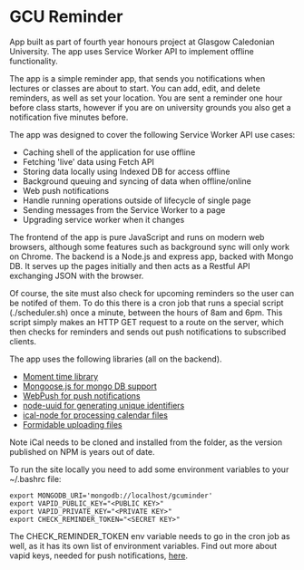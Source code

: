 # GCU Reminder

App built as part of fourth year honours project at Glasgow Caledonian University. The app uses Service Worker API to implement offline functionality.

The app is a simple reminder app, that sends you notifications when lectures or classes are about to start. You can add, edit, and delete reminders, as well as set your location. You are sent a reminder one hour before class starts, however if you are on university grounds you also get a notification five minutes before.

The app was designed to cover the following Service Worker API use cases:

* Caching shell of the application for use offline
* Fetching 'live' data using Fetch API
* Storing data locally using Indexed DB for access offline
* Background queuing and syncing of data when offline/online
* Web push notifications
* Handle running operations outside of lifecycle of single page
* Sending messages from the Service Worker to a page
* Upgrading service worker when it changes

The frontend of the app is pure JavaScript and runs on modern web browsers, although some features such as background sync will only work on Chrome. The backend is a Node.js and express app, backed with Mongo DB. It serves up the pages initially and then acts as a Restful API exchanging JSON with the browser. 

Of course, the site must also check for upcoming reminders so the user can be notifed of them. To do this there is a cron job that runs a special script (./scheduler.sh) once a minute, between the hours of 8am and 6pm. This script simply makes an HTTP GET request to a route on the server, which then checks for reminders and sends out push notifications to subscribed clients.

The app uses the following libraries (all on the backend).

* [Moment time library](https://github.com/moment/moment/)
* [Mongoose.js for mongo DB support](https://github.com/Automattic/mongoose)
* [WebPush for push notifications](https://github.com/web-push-libs/web-push)
* [node-uuid for generating unique identifiers](https://github.com/kelektiv/node-uuid)
* [ical-node for processing calendar files](https://github.com/jens-maus/node-ical)
* [Formidable uploading files](https://github.com/felixge/node-formidable)

Note iCal needs to be cloned and installed from the folder, as the version published on NPM is years out of date.

To run the site locally you need to add some environment variables to your ~/.bashrc file:

```
export MONGODB_URI='mongodb://localhost/gcuminder'
export VAPID_PUBLIC_KEY="<PUBLIC KEY>"
export VAPID_PRIVATE_KEY="<PRIVATE KEY>"
export CHECK_REMINDER_TOKEN="<SECRET KEY>"
```

The CHECK_REMINDER_TOKEN env variable needs to go in the cron job as well, as it has its own list of environment variables. Find out more about vapid keys, needed for push notifications, [here](https://github.com/web-push-libs/web-push).
